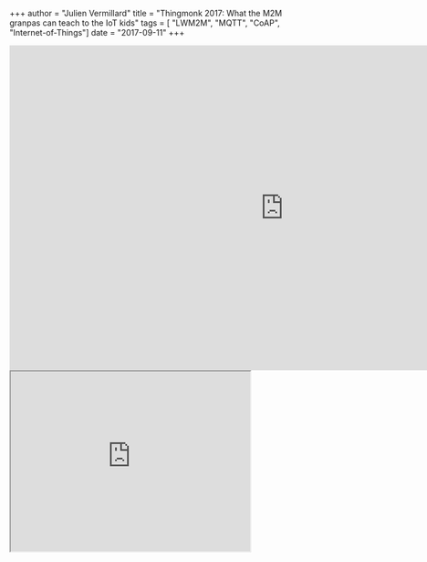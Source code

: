 
+++
author = "Julien Vermillard"
title = "Thingmonk 2017: What the M2M granpas can teach to the IoT kids"
tags = [ "LWM2M", "MQTT", "CoAP", "Internet-of-Things"]
date = "2017-09-11"
+++

<iframe src="https://docs.google.com/presentation/d/e/2PACX-1vTiT7xHR2VmMfn77s3eQOiiPJl1qP0G8Qa-W_9bEkqX9VC0zTbJhoXF_w1NdrfQR9WB0EugXtaoYBkY/embed?start=false&loop=false&delayms=3000" frameborder="0" width="960" height="569" allowfullscreen="true" mozallowfullscreen="true" webkitallowfullscreen="true"></iframe>

<iframe width="420" height="315"
src="https://www.youtube.com/embed/Qtr0acWsPvU">
</iframe> 